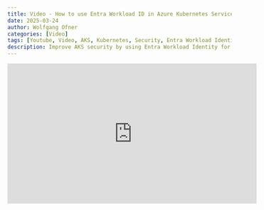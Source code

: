 ```yaml
---
title: Video - How to use Entra Workload ID in Azure Kubernetes Service
date: 2025-03-24
author: Wolfgang Ofner
categories: [Video]
tags: [Youtube, Video, AKS, Kubernetes, Security, Entra Workload Identity, Entra]
description: Improve AKS security by using Entra Workload Identity for identity-based access to Azure services, eliminating the need for usernames and passwords.
---
```


<iframe width="560" height="315" src="https://www.youtube.com/embed/ZEn2Zh9o1hQ" title="YouTube video player" frameborder="0" allow="accelerometer; autoplay; clipboard-write; encrypted-media; gyroscope; picture-in-picture; web-share" referrerpolicy="strict-origin-when-cross-origin" allowfullscreen></iframe>